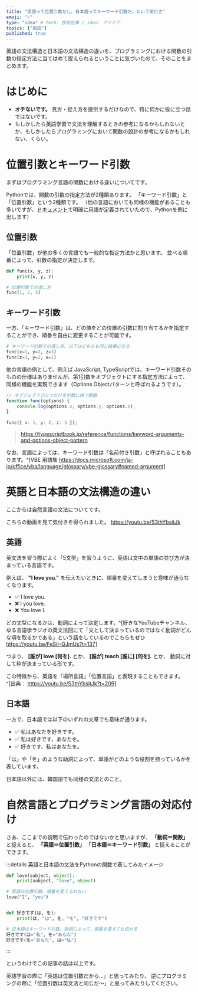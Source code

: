 ```yaml
---
title: "英語って位置引数だし、日本語ってキーワード引数だ。という気付き"
emoji: "✍️"
type: "idea" # tech: 技術記事 / idea: アイデア
topics: ["英語"]
published: true
---
```


英語の文法構造と日本語の文法構造の違いを、プログラミングにおける関数の引数の指定方法に当てはめて捉えられるということに気づいたので、そのことをまとめます。

# はじめに

- **オチないです。** 見方・捉え方を提供するだけなので、特に何かに役に立つ話ではないです。
- もしかしたら英語学習で文法を理解するときの参考になるかもしれないとか、もしかしたらプログラミングにおいて関数の設計の参考になるかもしれない、くらい。

# 位置引数とキーワード引数

まずはプログラミング言語の関数における違いについてです。

Pythonでは、関数の引数の指定方法が2種類あります。
「キーワード引数」と「位置引数」という2種類です。
（他の言語においても同様の機能があることも多いですが、[ドキュメント](https://docs.python.org/ja/3/glossary.html)で明確に用語が定義されていたので、Pythonを例に出します）

## 位置引数

「位置引数」が他の多くの言語でも一般的な指定方法かと思います。
並べる順番によって、引数の指定が決定します。

```python
def func(x, y, z):
    print(x, y, z)
```

```python
# 位置引数での渡し方
func(1, 2, 3)
```

## キーワード引数

一方、「キーワード引数」は、どの値をどの位置の引数に割り当てるかを指定することができ、順番を自由に変更することが可能です。

```python
# キーワード引数での渡し方。以下はどちらも同じ結果になる
func(x=1, y=2, z=3)
func(z=3, y=2, x=1)
```

他の言語の例として、例えば JavaScript, TypeScriptでは、キーワード引数そのものの仕様はありませんが、第1引数をオブジェクトにする指定方法によって、同様の機能を実現できます（Options Objectパターンと呼ばれるようです）。

```js
// オブジェクトひとつだけを引数に持つ関数
function func(options) {
    console.log(options.x, options.y, options.z);
}
 
func({ x: 1, y: 2, z: 3 });
```

>https://typescriptbook.jp/reference/functions/keyword-arguments-and-options-object-pattern

なお、言語によっては、キーワード引数は「名前付き引数」と呼ばれることもあります。^[VBE 用語集 https://docs.microsoft.com/ja-jp/office/vba/language/glossary/vbe-glossary#named-argument]

# 英語と日本語の文法構造の違い

ここからは自然言語の文法についてです。

こちらの動画を見て気付きを得られました。
https://youtu.be/S3thYbsitJk

## 英語

英文法を習う際によく「5文型」を習うように、英語は文中の単語の並び方が決まっている言語です。

例えば、 **"I love you."** を伝えたいときに、順番を変えてしまうと意味が通らなくなります。
- ✅ I love you.
- ❌ I you love.
- ❌ You love I. 

どの文型になるかは、動詞によって決定します。^[好きなYouTubeチャンネル、ゆる言語学ラジオの英文法回にて「文として決まっているのではなく動詞がどんな項を取るかである」という話をしているのでこちらもぜひ https://youtu.be/FeSir-QJmUs?t=137]

つまり、
**[誰が] love [何を].** とか、
**[誰が] teach [誰に] [何を].** とか、
動詞に対して枠が決まっている形です。

この特徴から、英語を「場所言語」「位置言語」と表現することもできます。^[出典： https://youtu.be/S3thYbsitJk?t=209]

## 日本語

一方で、日本語では以下のいずれの文章でも意味が通ります。

- ✅ 私はあなたを好きです。
- ✅ 私は好きです、あなたを。
- ✅ 好きです、私はあなたを。

「は」や「を」のような助詞によって、単語がどのような役割を持っているかを表しています。

日本語以外には、韓国語でも同様の文法とのこと。

# 自然言語とプログラミング言語の対応付け

さあ、ここまでの説明で伝わったのではないかと思いますが、
**「動詞＝関数」** と捉えると、
**「英語＝位置引数」**
**「日本語＝キーワード引数」** と捉えることができます。

:::details 英語と日本語の文法をPythonの関数で表してみたイメージ
```python
def love(subject, object):
    print(subject, "love", object)

# 英語は位置引数。順番を変えられない
love("I", "you")


def 好きです(は, を):
    print(は, "は", を, "を", "好きです")

# 日本語はキーワード引数。助詞によって、順番を変えても伝わる
好きです(は="私", を="あなた")
好きです(を="あなた", は="私")
```
:::

というわけでこの記事の話は以上です。

英語学習の際に「英語は位置引数だから…」と思ってみたり、
逆にプログラミングの際に「位置引数は英文法と同じだ～」と思ってみたりしてください。



